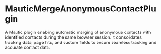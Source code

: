# MauticMergeAnonymousContactPlugin
A Mautic plugin enabling automatic merging of anonymous contacts with identified contacts during the same browser session. It consolidates tracking data, page hits, and custom fields to ensure seamless tracking and accurate contact data.
